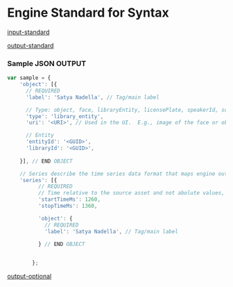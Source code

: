 # Engine Standard for Syntax

[comment]: <> (------------------- INPUT Section -------------------)

[input-standard](../components/input-text-standard.md ':include')


[comment]: <> (------------------- OUTPUT Section -------------------)

[output-standard](../components/output-standard.md ':include')

### Sample JSON OUTPUT

```javascript
var sample = {
    'object': [{
      // REQUIRED
      'label': 'Satya Nadella', // Tag/main label

      // Type: object, face, libraryEntity, licensePlate, speakerId, soundId, concept, keyword, namedEntity
      'type': 'library_entity',
      'uri': '<URI>', // Used in the UI.  E.g., image of the face or object to use in search results

      // Entity
      'entityId': '<GUID>',
      'libraryId': '<GUID>',
  
    }], // END OBJECT

    // Series describe the time series data format that maps engine outputs with correlated time slices
    'series': [{
          // REQUIRED
          // Time relative to the source asset and not abolute values, if not time-based source (video, audio)
          'startTimeMs': 1260,
          'stopTimeMs': 1360,

          'object': {
            // REQUIRED
            'label': 'Satya Nadella', // Tag/main label

          } // END OBJECT

 
        };
```

[comment]: <> (------------------- OPTIONAL Section -------------------)

[output-optional](../components/output-optional.md ':include')
